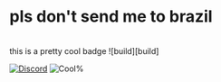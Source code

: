 # pls don't send me to brazil

<br />
this is a pretty cool badge
![build][build]

[![Discord](https://img.shields.io/discord/695820647947042896?color=00aae8&logo=discord&style=for-the-badge)](https://cutt.ly/OrangCult 'The Orang Cult')
![Cool%](https://img.shields.io/badge/COOL%25-69,420%25-00aae8?style=for-the-badge)

[build]: https://github.com/ElCholoGamer/brazil-bot/workflows/Build/badge.svg
